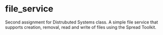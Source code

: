 # file_service
Second assignment for Distrubuted Systems class. A simple file service that supports creation, removal, read and write of files using the Spread Toolkit.
